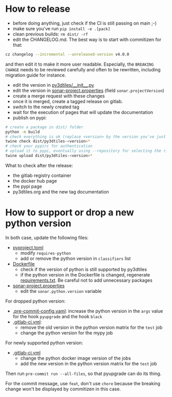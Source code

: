 # How to release

- before doing anything, just check if the CI is still passing on main ;-)
- make sure you've run `pip install -e .[pack]`
- clean previous builds: `rm dist/ -rf`
- edit the CHANGELOG.md. The best way is to start with commitizen for that:
```bash
cz changelog --incremental --unreleased-version v4.0.0
```
and then edit it to make it more user readable. Especially, the `BREAKING
CHANGE` needs to be reviewed carefully and often to be rewritten, including
migration guide for instance.
- edit the version in [py3dtiles/\_\_init\_\_.py](py3dtiles/__init__.py)
- edit the version in [sonar-project.properties](sonar-project.properties) (field `sonar.projectVersion`)
- create a merge request with these changes
- once it is merged, create a tagged release on gitlab.
- switch to the newly created tag
- wait for the execution of pages that will update the documentation
- publish on pypi:
```bash
# create a package in dist/ folder
python -m build
# check everything is ok (replace <version> by the version you've just built)
twine check dist/py3dtiles-<version>*
# check your pypirc for authentication
# upload it to pypi, eventually using --repository for selecting the right authent
twine upload dist/py3dtiles-<version>*
```

What to check after the release:

- the gitlab registry container
- the docker hub page
- the pypi page
- py3dtiles.org and the new tag documentation

# How to support or drop a new python version

In both case, update the following files:
- [pyproject.toml](pyproject.toml)
  - modify `requires-python`
  - add or remove the python version in `classifiers` list
- [Dockerfile](docker%2FDockerfile)
  - check if the version of python is still supported by py3dtiles
  - if the python version in the Dockerfile is changed, regenerate [requirements.txt](requirements.txt). Be careful not to add unnecessary packages
- [sonar-project.properties](sonar-project.properties)
  - edit the `sonar.python.version` variable

For dropped python version:

- [.pre-commit-config.yaml](.pre-commit-config.yaml): increase the python version in the `args` value for the hook `pyupgrade` and the hook `black`
- [.gitlab-ci.yml](.gitlab-ci.yml):
    - remove the old version in the python version matrix for the `test` job
    - change the python version for the mypy job

For newly supported python version:

- [.gitlab-ci.yml](.gitlab-ci.yml)
  - change the python docker image version of the jobs
  - add the new version in the python version matrix for the `test` job

Then run `pre-commit run --all-files`, so that pyupgrade can do its thing.

For the commit message, use `feat`, don't use `chore` because the breaking change won't be displayed by commitizen in this case.
